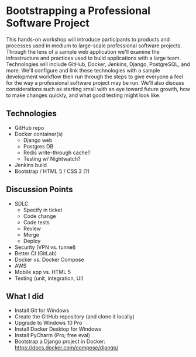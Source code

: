 # Bootstrapping a Professional Software Project

This hands-on workshop will introduce participants to products and processes used in medium to large-scale professional software projects. 
Through the lens of a sample web application we'll examine the infrastructure and practices used to build applications with a large team. 
Technologies will include GitHub, Docker, Jenkins, Django, PostgreSQL, and more. 
We'll configure and link these technologies with a sample development workflow then run through the steps to give everyone a feel for the way a professional software project may be run. 
We'll also discuss considerations such as starting small with an eye toward future growth, how to make changes quickly, and what good testing might look like.

## Technologies

- GitHub repo
- Docker container(s)
    - Django web
    - Postgres DB
    - Redis write-through cache?
    - Testing w/ Nightwatch?
- Jenkins build
- Bootstrap / HTML 5 / CSS 3 (?)

## Discussion Points

- SDLC
    - Specify in ticket
    - Code change
    - Code tests
    - Review
    - Merge
    - Deploy
- Security (VPN vs. tunnel)
- Better CI (GitLab)
- Docker vs. Docker Compose
- AWS
- Mobile app vs. HTML 5
- Testing (unit, integration, UI)

## What I did

- Install Git for Windows
- Create the GitHub repository (and clone it locally)
- Upgrade to Windows 10 Pro
- Install Docker Desktop for Windows
- Install PyCharm (Pro; free eval)
- Bootstrap a Django project in Docker: https://docs.docker.com/compose/django/
